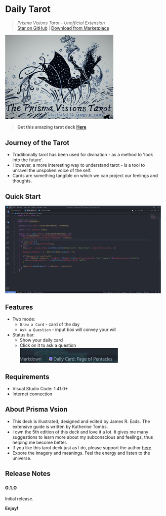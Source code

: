 # Daily Tarot

> _Prisma Visions Tarot - Unofficial Extension_ <br/>
> [Star on GitHub](https://github.com/Raptazure/daily-tarot)  |  [Download from Marketplace](https://marketplace.visualstudio.com/items?itemName=raptazure.daily-tarot)  


<img src="https://github.com/Raptazure/daily-tarot/blob/master/images/header.jpg?raw=true" width="350px">

> **Get this amazing tarot deck [Here](https://www.jamesreadsmerch.com/products/prismavisions)**

## Journey of the Tarot

- Traditionally tarot has been used for divination - as a method to 'look into the future'.
- However, a more interesting way to understand tarot - is a tool to unravel the unspoken voice of the self.
- Cards are something tangible on which we can project our feelings and thoughts.

## Quick Start

![](https://github.com/Raptazure/daily-tarot/blob/master/images/demo.gif?raw=true)

## Features

- Two mode: 
  - `Draw a Card` - card of the day
  - `Ask a Question` - input box will convey your will
- Status bar:
  - Show your daily card
  - Click on it to ask a question  
![](https://github.com/Raptazure/daily-tarot/blob/master/images/status.png?raw=true)

## Requirements

- Visual Studio Code: 1.41.0+
- Internet connection

## About Prisma Vsion

- This deck is illustrated, designed and edited by James R. Eads. The extensive guide is written by Katherine Tombs.
- I own the 5th edition of this deck and love it a lot. It gives me many suggestions to learn more about my subconscious and feelings, thus helping me become better.
- If you like this tarot deck just as I do, please support the author [here](https://www.jamesreadsmerch.com/products/prismavisions).
- Expore the imagery and meanings. Feel the energy and listen to the universe.

## Release Notes

### 0.1.0

Initial release.


**Enjoy!**

